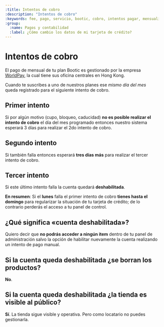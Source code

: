 ```yaml
---
:title: Intentos de cobro
:description: "Intentos de cobro"
:keywords: fee, pago, servicio, bootic, cobro, intentos pagar, mensualidad, rbs, worldpay, tarjeta, crédito, subscripción
:group:
  :name: Pagos y contabilidad
  :label: ¿Cómo cambio los datos de mi tarjeta de crédito?
---
```


# Intentos de cobro

El pago de mensual de tu plan Bootic es gestionado por la empresa [WorldPay](http://www.worldpay.com/), la cual tiene
sus oficina centrales en Hong Kong.

Cuando te suscribes a uno de nuestros planes ese _mismo día del mes_ queda registrado para el siguiente intento de
cobro.


## Primer intento

Si por algún motivo (cupo, bloqueo, caducidad) **no es posible realizar el intento de cobro** el día del mes programado
entonces nuestro sistema esperará 3 días para realizar el 2do intento de cobro. 

## Segundo intento 

Si también falla entonces esperará **tres días más** para realizar el tercer intento de cobro. 

## Tercer intento

Si este último intento falla la cuenta quedará **deshabilitada**.

**En resumen**: Si el **lunes** falla el primer intento de cobro **tienes hasta el domingo** para regularizar la situación de tu
tarjeta de crédito; de lo contrario perderás el acceso a tu panel de control. 


## ¿Qué significa «cuenta deshabilitada»?

Quiero decir que **no podrás acceder a ningún item** dentro de tu panel de administración salvo la opción de habilitar
nuevamente la cuenta realizando un intento de pago manual.

## Si la cuenta queda deshabilitada ¿se borran los productos?

**No**.

## Si la cuenta queda deshabilitada ¿la tienda es visible al público?

**Sí**. La tienda sigue visible y operativa. Pero como locatario no puedes gestionarla.
